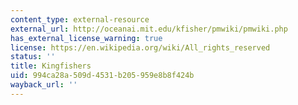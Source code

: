 ```yaml
---
content_type: external-resource
external_url: http://oceanai.mit.edu/kfisher/pmwiki/pmwiki.php
has_external_license_warning: true
license: https://en.wikipedia.org/wiki/All_rights_reserved
status: ''
title: Kingfishers
uid: 994ca28a-509d-4531-b205-959e8b8f424b
wayback_url: ''
---
```

